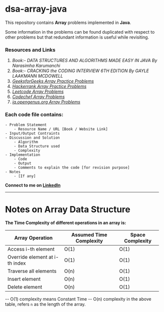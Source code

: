 # dsa-array-java

This repository contains **Array** problems implemented in **Java**.

Some information in the problems can be found duplicated with respect to other problems but that redundant information is useful while revisiting.

### Resources and Links
1. *Book:- DATA STRUCTURES AND ALGORITHMS MADE EASY IN JAVA By Narasimha Karumanchi*
2. *Book:- CRACKING the CODING INTERVIEW 6TH EDITION By GAYLE LAAKMANN MCDOWELL*
3. *[GeeksforGeeks Array Practice Problems](https://practice.geeksforgeeks.org/explore?page=1&category[]=Arrays&sortBy=submissions)*
4. *[Hackerrank Array Practice Problems](https://www.hackerrank.com/domains/data-structures?filters%5Bsubdomains%5D%5B%5D=arrays)*
5. *[Leetcode Array Problems](https://leetcode.com/tag/array/)*
6. *[Codechef Array Problems](https://www.codechef.com/tags/problems/array)*
7. *[iq.opengenus.org Array Problems](https://iq.opengenus.org/list-of-array-problems/)*

### Each code file contains:
	- Problem Statement
		- Resource Name / URL [Book / Website Link]
	- Input/Output Contraints
	- Discussion and Solution
		- Algorithm
		- Data Structure used
		- Complexity
	- Implementation
		- Code 
        - Output
        - Comments to explain the code [for revision purpose]
	- Notes
		- [If any]

**Connect to me on [LinkedIn](https://www.linkedin.com/in/rahulrajpandey/)**

***

# Notes on Array Data Structure
**The Time Complexity of different operations in an array is:**

| Array Operation                 | Assumed Time Complexity | Space Complexity |
|---------------------------------|-------------------------|------------------|
| Access i-th element             | O(1)                    | O(1)             |
| Override element at i-th index  | O(1)                    | O(1)             |
| Traverse all elements           | O(n)                    | O(1)             |
| Insert element                  | O(n)                    | O(1)             |
| Delete element                  | O(n)                    | O(1)             |

-- O(1) complexity means Constant Time
-- O(n) complexity in the above table, refers `n` as the length of the array. 